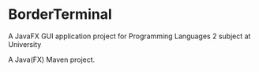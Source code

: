 # BorderTerminal
A JavaFX GUI application project for Programming Languages 2 subject at University

A Java(FX) Maven project.
